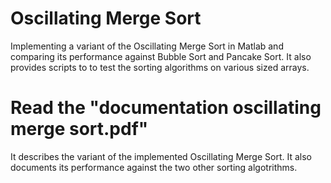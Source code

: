 # Oscillating Merge Sort
Implementing a variant of the Oscillating Merge Sort in Matlab and comparing its performance against Bubble Sort and Pancake Sort. It also provides scripts to to test the sorting algorithms on various sized arrays. 

# Read the "documentation oscillating merge sort.pdf"
It describes the variant of the implemented Oscillating Merge Sort. It also documents its performance against the two other sorting algotrithms. 
